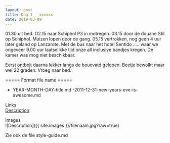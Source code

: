 ```yaml
---
layout: post
title: Dag 1 - xxxxxx
date: 2019-03-09
---
```

01.30 uit bed.
O2.15 naar Schiphol P3 in motregen.
03.15 door de douane
Stil op Schiphol. Muizen lopen door de gang. 05.15 vertrokken, nog geen 4 uur later geland op Lanzarote.
Met de bus naar het hotel Sentido ..... waar we ongeveer 9.00 uur laatselikke tijd onze all inclusive bandjes kregen. De kamer was mog niet beschikbaar.

Eerst ontbojt daarna lekker langs de bouevatd gelopen. Beetje bewolkt maar wel 22 graden.
Vroeg naar bed.


===== Format file name =====
- YEAR-MONTH-DAY-title.md
-2011-12-31-new-years-eve-is-awesome.md

Links  
[Description](http://example.com)

Images  
![Description]({{ site.images }}/filenaam.jpg?raw=true)

Zie ook de file style-guide.md
